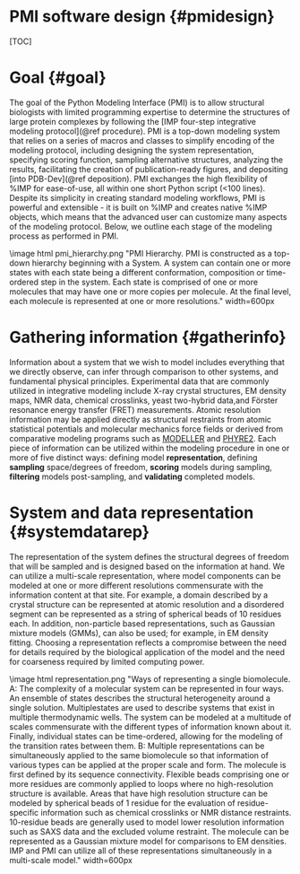 PMI software design {#pmidesign}
===================

[TOC]

# Goal {#goal}

The goal of the Python Modeling Interface (PMI)
is to allow structural biologists with limited programming
expertise to determine the structures of large protein complexes
by following the [IMP four-step integrative modeling protocol](@ref procedure).
PMI is a top-down modeling system that relies on a series of macros and
classes to simplify encoding of the modeling protocol, including designing the
system representation, specifying scoring function, sampling alternative
structures, analyzing the results, facilitating the creation of
publication-ready figures, and depositing [into PDB-Dev](@ref deposition).
PMI exchanges the high flexibility of %IMP for ease-of-use, all within one short
Python script (<100 lines). Despite its simplicity in creating standard
modeling workflows, PMI is powerful and extensible - it is built on %IMP and
creates native %IMP objects, which means that the advanced user can customize
many aspects of the modeling protocol. Below, we outline each stage of the
modeling process as performed in PMI.

\image html pmi_hierarchy.png "PMI Hierarchy. PMI is constructed as a top-down hierarchy beginning with a System. A system can contain one or more states with each state being a different conformation, composition or time-ordered step in the system. Each state is comprised of one or more molecules that may have one or more copies per molecule. At the final level, each molecule is represented at one or more resolutions." width=600px

# Gathering information {#gatherinfo}

Information about a system that we wish to model includes everything that we
directly observe, can infer through comparison to other systems, and
fundamental physical principles. Experimental data that are commonly utilized
in integrative modeling include X-ray crystal structures, EM density maps,
NMR data, chemical crosslinks, yeast two-hybrid data,and Förster resonance
energy transfer (FRET) measurements. Atomic resolution information may be
applied directly as structural restraints from atomic statistical potentials
and molecular mechanics force fields or derived from comparative modeling
programs such as [MODELLER](https://salilab.org/modeller/) and
[PHYRE2](https://doi.org/10.1038/nprot.2015.053). Each piece of information
can be utilized within the modeling procedure in one or more of five distinct
ways: defining model **representation**, defining **sampling** space/degrees of
freedom, **scoring** models during sampling, **filtering** models post-sampling,
and **validating** completed models.

# System and data representation {#systemdatarep}

The representation of the system defines the structural degrees of freedom
that will be sampled and is designed based on the information at hand. We can
utilize a multi-scale representation, where model components can be modeled
at one or more different resolutions commensurate with the information content
at that site. For example, a domain described by a crystal structure can be
represented at atomic resolution and a disordered segment can be represented
as a string of spherical beads of 10 residues each. In addition, non-particle
based representations, such as Gaussian mixture models (GMMs),
can also be used; for example, in EM density fitting. Choosing a
representation reflects a compromise between the need for details required
by the biological application of the model and the need for coarseness
required by limited computing power.

\image html representation.png "Ways of representing a single biomolecule. A: The complexity of a molecular system can be represented in four ways. An ensemble of states describes the structural heterogeneity around a single solution. Multiplestates are used to describe systems that exist in multiple thermodynamic wells. The system can be modeled at a multitude of scales commensurate with the different types of information known about it. Finally, individual states can be time-ordered, allowing for the modeling of the transition rates between them. B: Multiple representations can be simultaneously applied to the same biomolecule so that information of various types can be applied at the proper scale and form. The molecule is first defined by its sequence connectivity. Flexible beads comprising one or more residues are commonly applied to loops where no high-resolution structure is available. Areas that have high resolution structure can be modeled by spherical beads of 1 residue for the evaluation of residue-specific information such as chemical crosslinks or NMR distance restraints. 10-residue beads are generally used to model lower resolution information such as SAXS data and the excluded volume restraint. The molecule can be represented as a Gaussian mixture model for comparisons to EM densities. IMP and PMI can utilize all of these representations simultaneously in a multi-scale model." width=600px
